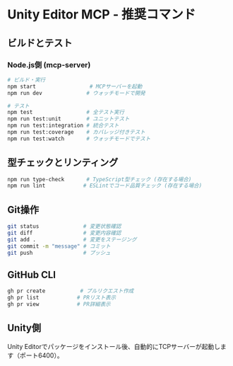 # Unity Editor MCP - 推奨コマンド

## ビルドとテスト

### Node.js側 (mcp-server)
```bash
# ビルド・実行
npm start                 # MCPサーバーを起動
npm run dev              # ウォッチモードで開発

# テスト
npm test                 # 全テスト実行
npm run test:unit        # ユニットテスト
npm run test:integration # 統合テスト
npm run test:coverage    # カバレッジ付きテスト
npm run test:watch       # ウォッチモードでテスト
```

## 型チェックとリンティング
```bash
npm run type-check       # TypeScript型チェック (存在する場合)
npm run lint            # ESLintでコード品質チェック (存在する場合)
```

## Git操作
```bash
git status              # 変更状態確認
git diff                # 変更内容確認
git add .               # 変更をステージング
git commit -m "message" # コミット
git push                # プッシュ
```

## GitHub CLI
```bash
gh pr create           # プルリクエスト作成
gh pr list            # PRリスト表示
gh pr view            # PR詳細表示
```

## Unity側
Unity Editorでパッケージをインストール後、自動的にTCPサーバーが起動します（ポート6400）。